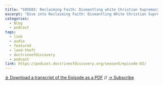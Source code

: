 ```yaml
---
title: "S05E03: Reclaiming Faith: Dismantling white Christian Supremacy and Healing Through Indigenous Spirituality with Soulforce"
excerpt: "Dive into Reclaiming Faith: Dismantling White Christian Supremacy and Healing Through Indigenous Spirituality with Soulforce!"
categories:
  - Blog
  - podcast
tags:
  - link
  - audio
  - featured
  - land-theft
  - doctrineofdiscovery
  - podcast
link: https://podcast.doctrineofdiscovery.org/season5/episode-03/
---
```

<div id="buzzsprout-player-15501400"></div><script src="https://www.buzzsprout.com/1926214/episodes/15501400-reclaiming-faith-dismantling-white-christian-supremacy-and-healing-through-indigenous-spirituality.js?container_id=buzzsprout-player-15501400&player=small" type="text/javascript" charset="utf-8"></script>

[⤓ Download a transcript of the Episode as a PDF](https://podcast.doctrineofdiscovery.org//assets/pdfs/assets/pdfs/S05E03-Soulforce.pdf) // [→ Subscribe](https://podcast.doctrineofdiscovery.org/subscribe/)